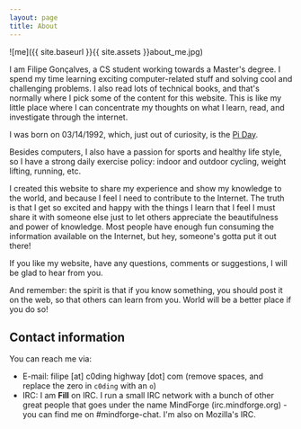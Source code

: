 ```yaml
---
layout: page
title: About
---
```


![me]({{ site.baseurl }}{{ site.assets }}about_me.jpg)

I am Filipe Gonçalves, a CS student working towards a Master's degree. I spend my time learning exciting computer-related stuff and solving cool and challenging problems. I also read lots of technical books, and that's normally where I pick some of the content for this website. This is like my little place where I can concentrate my thoughts on what I learn, read, and investigate through the internet.

I was born on 03/14/1992, which, just out of curiosity, is the [Pi Day](http://en.wikipedia.org/wiki/Pi_Day).

Besides computers, I also have a passion for sports and healthy life style, so I have a strong daily exercise policy: indoor and outdoor cycling, weight lifting, running, etc.

I created this website to share my experience and show my knowledge to the world, and because I feel I need to contribute to the Internet. The truth is that I get so excited and happy with the things I learn that I feel I must share it with someone else just to let others appreciate the beautifulness and power of knowledge. Most people have enough fun consuming the information available on the Internet, but hey, someone's gotta put it out there!

If you like my website, have any questions, comments or suggestions, I will be glad to hear from you.

And remember: the spirit is that if you know something, you should post it on the web, so that others can learn from you. World will be a better place if you do so!

## Contact information

You can reach me via:

* E-mail: filipe [at] c0ding highway [dot] com (remove spaces, and replace the zero in `c0ding` with an `o`)
* IRC: I am **Fill** on IRC. I run a small IRC network with a bunch of other great people that goes under the name MindForge (irc.mindforge.org) - you can find me on #mindforge-chat. I'm also on Mozilla's IRC.
